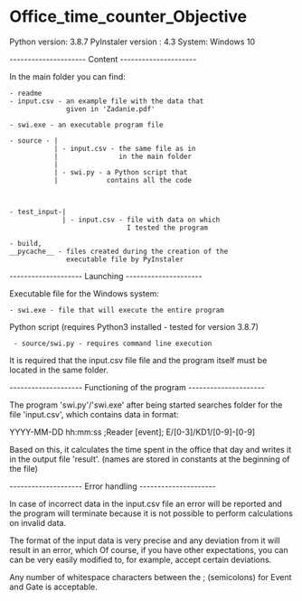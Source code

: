 # Office_time_counter_Objective

Python version: 3.8.7
PyInstaler version : 4.3
System: Windows 10

--------------------- Content ---------------------

In the main folder you can find:

	- readme
	- input.csv - an example file with the data that 
		          given in 'Zadanie.pdf'

	- swi.exe - an executable program file

	- source - |
		       | - input.csv - the same file as in 
		       |               in the main folder
		       |
		       | - swi.py - a Python script that 
		       |            contains all the code



	- test_input-| 
		         | - input.csv - file with data on which 
                                 I tested the program

	- build, 
	__pycache__ - files created during the creation of the
		   		  executable file by PyInstaler
	

-------------------- Launching ---------------------

Executable file for the Windows system:

	- swi.exe - file that will execute the entire program

Python script (requires Python3 installed - tested for version 3.8.7)

	 - source/swi.py - requires command line execution

	    
It is required that the input.csv file
file and the program itself must be located in the same folder.

-------------------- Functioning of the program ---------------------

The program 'swi.py'/'swi.exe' after being started searches
folder for the file 'input.csv', which contains data in format:

YYYY-MM-DD hh:mm:ss ;Reader [event]; E/[0-3]/KD1/[0-9]-[0-9]

Based on this, it calculates the time spent in the office that
day and writes it in the output file 'result'.
(names are stored in constants at the beginning of the file)


-------------------- Error handling ---------------------

In case of incorrect data in the input.csv file
an error will be reported and the program will terminate
because it is not possible to perform calculations on 
invalid data.

The format of the input data is very precise and 
any deviation from it will result in an error, which 
Of course, if you have other expectations, you can 
can be very easily modified to, for example, accept
certain deviations.

Any number of whitespace characters 
between the ; (semicolons) for Event and Gate is acceptable.
